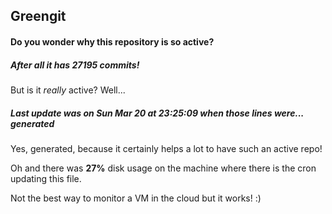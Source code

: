 ## Greengit

#### Do you wonder why this repository is so active?

##### After all it has 27195 commits!

But is it *really* active? Well...

##### Last update was on Sun Mar 20 at 23:25:09 when those lines were... generated

Yes, generated, because it certainly helps a lot to have such an active repo!

Oh and there was **27%** disk usage on the machine
where there is the cron updating this file.

Not the best way to monitor a VM in the cloud but it works! :)
